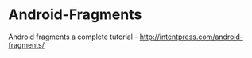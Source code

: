 # Android-Fragments
Android fragments a complete tutorial - http://intentpress.com/android-fragments/
